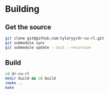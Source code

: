 # Building
## Get the source
```bash
git clone git@github.com:tyleryy/dr-cu-rl.git
git submodule sync
git submodule update --init --recursive
```
## Build
```bash
cd dr-cu-rl
mkdir build && cd build
cmake ..
make
```
